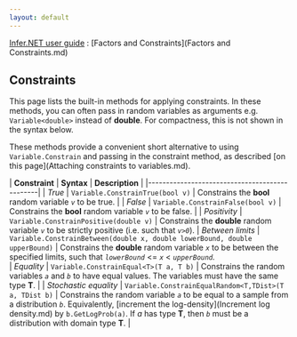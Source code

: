 ```yaml
---
layout: default 
--- 
```

[Infer.NET user guide](index.md) : [Factors and Constraints](Factors and Constraints.md)

## Constraints

This page lists the built-in methods for applying constraints. In these methods, you can often pass in random variables as arguments e.g. `Variable<double>` instead of **double**. For compactness, this is not shown in the syntax below.

These methods provide a convenient short alternative to using `Variable.Constrain` and passing in the constraint method, as described [on this page](Attaching constraints to variables.md). 

| **Constraint** | **Syntax** | **Description** |
|-----------------------------------------------|
| _True_ | `Variable.ConstrainTrue(bool v)` | Constrains the **bool** random variable _`v`_ to be true. |
| _False_ | `Variable.ConstrainFalse(bool v)` | Constrains the **bool** random variable _`v`_ to be false. |
| _Positivity_ | `Variable.ConstrainPositive(double v)` | Constrains the **double** random variable _`v`_ to be strictly positive (i.e. such that _`v>0`_).
| _Between limits_ | `Variable.ConstrainBetween(double x, double lowerBound, double upperBound)` | Constrains the **double** random variable _`x`_ to be between the specified limits, such that _`lowerBound`_ <= _`x`_ < _`upperBound`._  
| _Equality_ | `Variable.ConstrainEqual<T>(T a, T b)` | Constrains the random variables _`a`_ and _`b`_ to have equal values. The variables must have the same type **T**. |
| _Stochastic equality_ | `Variable.ConstrainEqualRandom<T,TDist>(T a, TDist b)` | Constrains the random variable _`a`_ to be equal to a sample from a distribution _`b`_. Equivalently, [increment the log-density](Increment log density.md) by `b.GetLogProb(a)`. If _a_ has type **T**, then _`b`_ must be a distribution with domain type **T**. |
